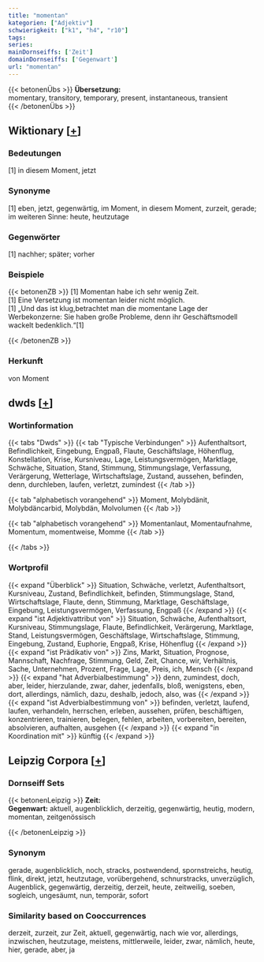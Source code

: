 ```yaml
---
title: "momentan"
kategorien: ["Adjektiv"]
schwierigkeit: ["k1", "h4", "r10"]
tags:
series:
mainDornseiffs: ['Zeit']
domainDornseiffs: ['Gegenwart']
url: "momentan"
---
```


{{< betonenÜbs >}}
**Übersetzung:**  
momentary, transitory, temporary, present, instantaneous, transient  
{{< /betonenÜbs >}}

## Wiktionary [[+](https://de.wiktionary.org/wiki/momentan)]

### Bedeutungen
[1] in diesem Moment, jetzt  

### Synonyme
[1] eben, jetzt, gegenwärtig, im Moment, in diesem Moment, zurzeit, gerade; im weiteren Sinne: heute, heutzutage  

### Gegenwörter
[1] nachher; später; vorher  

### Beispiele
{{< betonenZB >}}
[1] Momentan habe ich sehr wenig Zeit.  
[1] Eine Versetzung ist momentan leider nicht möglich.  
[1] „Und das ist klug,betrachtet man die momentane Lage der Werbekonzerne: Sie haben große Probleme, denn ihr Geschäftsmodell wackelt bedenklich.“[1]  

{{< /betonenZB >}}
### Herkunft
von Moment  



## dwds [[+](https://www.dwds.de/wb/momentan)]

### Wortinformation
{{< tabs "Dwds" >}}
{{< tab "Typische Verbindungen" >}}
Aufenthaltsort, Befindlichkeit, Eingebung, Engpaß, Flaute, Geschäftslage, Höhenflug, Konstellation, Krise, Kursniveau, Lage, Leistungsvermögen, Marktlage, Schwäche, Situation, Stand, Stimmung, Stimmungslage, Verfassung, Verärgerung, Wetterlage, Wirtschaftslage, Zustand, aussehen, befinden, denn, durchleben, laufen, verletzt, zumindest
{{< /tab >}}

{{< tab "alphabetisch vorangehend" >}}
Moment, Molybdänit, Molybdäncarbid, Molybdän, Molvolumen
{{< /tab >}}

{{< tab "alphabetisch vorangehend" >}}
Momentanlaut, Momentaufnahme, Momentum, momentweise, Momme
{{< /tab >}}

{{< /tabs >}}

### Wortprofil
{{< expand "Überblick" >}} Situation, Schwäche, verletzt, Aufenthaltsort, Kursniveau, Zustand, Befindlichkeit, befinden, Stimmungslage, Stand, Wirtschaftslage, Flaute, denn, Stimmung, Marktlage, Geschäftslage, Eingebung, Leistungsvermögen, Verfassung, Engpaß {{< /expand >}}
{{< expand "ist Adjektivattribut von" >}} Situation, Schwäche, Aufenthaltsort, Kursniveau, Stimmungslage, Flaute, Befindlichkeit, Verärgerung, Marktlage, Stand, Leistungsvermögen, Geschäftslage, Wirtschaftslage, Stimmung, Eingebung, Zustand, Euphorie, Engpaß, Krise, Höhenflug {{< /expand >}}
{{< expand "ist Prädikativ von" >}} Zins, Markt, Situation, Prognose, Mannschaft, Nachfrage, Stimmung, Geld, Zeit, Chance, wir, Verhältnis, Sache, Unternehmen, Prozent, Frage, Lage, Preis, ich, Mensch {{< /expand >}}
{{< expand "hat Adverbialbestimmung" >}} denn, zumindest, doch, aber, leider, hierzulande, zwar, daher, jedenfalls, bloß, wenigstens, eben, dort, allerdings, nämlich, dazu, deshalb, jedoch, also, was {{< /expand >}}
{{< expand "ist Adverbialbestimmung von" >}} befinden, verletzt, laufend, laufen, verhandeln, herrschen, erleben, aussehen, prüfen, beschäftigen, konzentrieren, trainieren, belegen, fehlen, arbeiten, vorbereiten, bereiten, absolvieren, aufhalten, ausgehen {{< /expand >}}
{{< expand "in Koordination mit" >}} künftig {{< /expand >}}

## Leipzig Corpora [[+](https://corpora.uni-leipzig.de/en/res?word=momentan&corpusId=deu_newscrawl-public_2018)]

### Dornseiff Sets
{{< betonenLeipzig >}}
**Zeit:**  
**Gegenwart:** aktuell, augenblicklich, derzeitig, gegenwärtig, heutig, modern, momentan, zeitgenössisch  

{{< /betonenLeipzig >}}

### Synonym
gerade, augenblicklich, noch, stracks, postwendend, spornstreichs, heutig, flink, direkt, jetzt, heutzutage, vorübergehend, schnurstracks, unverzüglich, Augenblick, gegenwärtig, derzeitig, derzeit, heute, zeitweilig, soeben, sogleich, ungesäumt, nun, temporär, sofort


### Similarity based on Cooccurrences
derzeit, zurzeit, zur Zeit, aktuell, gegenwärtig, nach wie vor, allerdings, inzwischen, heutzutage, meistens, mittlerweile, leider, zwar, nämlich, heute, hier, gerade, aber, ja

